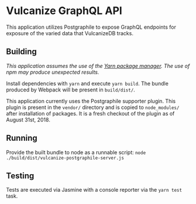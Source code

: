 # Vulcanize GraphQL API

This application utilizes Postgraphile to expose GraphQL endpoints for exposure of the varied data that VulcanizeDB tracks.

## Building

*This application assumes the use of the [Yarn package manager](https://yarnpkg.com/en/). The use of npm may produce unexpected results.*

Install dependencies with `yarn` and execute `yarn build`. The bundle produced by Webpack will be present in `build/dist/`.

This application currently uses the Postgraphile supporter plugin. This plugin is present in the `vendor/` directory and is copied to `node_modules/` after installation of packages. It is a fresh checkout of the plugin as of August 31st, 2018.

## Running

Provide the built bundle to node as a runnable script: `node ./build/dist/vulcanize-postgraphile-server.js`

## Testing

Tests are executed via Jasmine with a console reporter via the `yarn test` task.